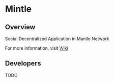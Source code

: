 # Mintle

## Overview

Social Decentralized Application in Mantle Network

For more information, visit [Wiki](https://github.com/mintle-dapp/Mintle/wiki)

## Developers

TODO
